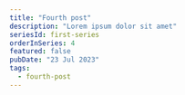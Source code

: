 ```yaml
---
title: "Fourth post"
description: "Lorem ipsum dolor sit amet"
seriesId: first-series
orderInSeries: 4
featured: false
pubDate: "23 Jul 2023"
tags:
  - fourth-post
---
```

